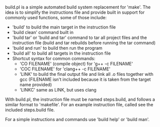 build.pl is a simple automated build system replacement for 'make'. The idea is to 
simplify the instructions file and provide built in support for commonly used functions, 
some of those include:

  * 'build' to build the main target in the instruction file
  * 'build clean' command built in
  * 'build tar' or 'build and tar' command to tar all project files and the instruction file (build and tar rebuilds before running the tar command)
  * 'build and run' to build then run the program
  * 'build all' to build all targets in the instruction file
  * Shortcut syntax for common commands:
    * 'CO FILENAME' (compile object) for 'g++ -c FILENAME'
    * 'COC FILENAME' for 'clang++ -c FILENAME'
    * 'LINK' to build the final output file and link all .o files together with gcc (FILENAME isn't included because it is taken from the target name provided)
    * 'LINKC' same as LINK, but uses clang
    

With build.pl, the instruction file must be named steps.build, and follows a similar 
format to 'makefile'. For an example instruction file, called see the included 
steps.build file.

For a simple instructions and commands use 'build help' or 'build man'.
